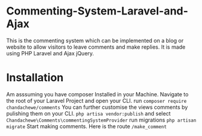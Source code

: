 # Commenting-System-Laravel-and-Ajax
This is the commenting system which can be implemented on a blog or website to allow visitors to leave comments and make replies. It is made using PHP Laravel and Ajax jQuery.
# Installation
Am asssuming you have composer Installed in your Machine. Navigate to the root of your Laravel Project and open your CLI.
run `composer require chandachewe/comments`
You can further customise the views comments by pulishing them on your CLI. `php artisa vendor:publish` and select `Chandachewe\Comments\commentingSystemProvider`
run migrations `php artisan migrate`
Start making comments. Here is the route `/make_comment`